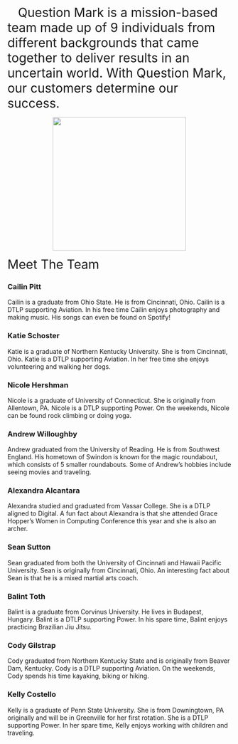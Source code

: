 <span style="font-size: 2em;"> &nbsp;&nbsp;&nbsp;Question Mark is a mission-based team made up of 9 individuals from different backgrounds that came together to deliver results in an uncertain world. With Question Mark, our customers determine our success. </span>



<p style="text-align:center;">
  <img src="http://nerdsontherocks.com/wp-content/uploads/2012/02/the_riddler_insignia_by_acid_scum-d3685sp.png" height="300">
</p>

<span style="font-size: 2em;">  Meet The Team </span>

<span style="font-size: 20px;"> <h3>Cailin Pitt</h3> Cailin is a graduate from Ohio State. He is from Cincinnati, Ohio. Cailin is a DTLP supporting Aviation. In his free time Cailin enjoys photography and making music. His songs can even be found on Spotify! </span>


<span style="font-size: 20px;"> <h3>Katie Schoster</h3> Katie is a graduate of Northern Kentucky University. She is from Cincinnati, Ohio. Katie is a DTLP supporting Aviation. In her free time she enjoys volunteering and walking her dogs. </span>

<span style="font-size: 20px;"> <h3>Nicole Hershman</h3> Nicole is a graduate of University of Connecticut. She is originally from Allentown, PA. Nicole is a DTLP supporting Power. On the weekends, Nicole can be found rock climbing or doing yoga. </span>

<span style="font-size: 20px;"> <h3>Andrew Willoughby</h3> Andrew graduated from the University of Reading. He is from Southwest England. His hometown of Swindon is known for the magic roundabout, which consists of 5 smaller roundabouts. Some of Andrew’s hobbies include seeing movies and traveling. </span>

 <span style="font-size: 20px;"> <h3>Alexandra Alcantara</h3> Alexandra studied and graduated from Vassar College. She is a DTLP aligned to Digital. A fun fact about Alexandra is that she attended Grace Hopper’s Women in Computing Conference this year and she is also an archer.</span>

 <span style="font-size: 20px;"> <h3>Sean Sutton</h3> Sean graduated from both the University of Cincinnati and Hawaii Pacific University. Sean is originally from Cincinnati, Ohio. An interesting fact about Sean is that he is a mixed martial arts coach. </span>

 <span style="font-size: 20px;"> <h3>Balint Toth</h3> Balint is a graduate from Corvinus University. He lives in Budapest, Hungary. Balint is a DTLP supporting Power. In his spare time, Balint enjoys practicing Brazilian Jiu Jitsu. </span>

 <span style="font-size: 20px;"> <h3>Cody Gilstrap</h3> Cody graduated from Northern Kentucky State and is originally from Beaver Dam, Kentucky. Cody is a DTLP supporting Aviation. On the weekends, Cody spends his time kayaking, biking or hiking. </span>

 <span style="font-size: 20px;"> <h3>Kelly Costello</h3> Kelly is a graduate of Penn State University. She is from Downingtown, PA originally and will be in Greenville for her first rotation. She is a DTLP supporting Power. In her spare time, Kelly enjoys working with children and traveling.</span>
